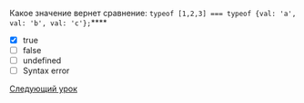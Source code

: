 Какое значение вернет сравнение: `typeof [1,2,3] === typeof {val: 'a', val: 'b', val: 'c'};`\*\*\*\*

- [x] true
- [ ] false
- [ ] undefined
- [ ] Syntax error

[Следующий урок](../functions-2)
